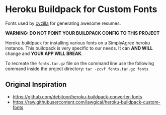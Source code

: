 # Heroku Buildpack for Custom Fonts

Fonts used by [cvzilla](https://www.cvzilla.com) for generating awesome resumes.

__WARNING: DO NOT POINT YOUR BUILDPACK CONFIG TO THIS PROJECT__

Heroku buildpack for installing various fonts on a SimplyAgree heroku instance.
This buildpack is very specific to our needs. It can __AND WILL__ change and __YOUR APP WILL BREAK__.

To recreate the `fonts.tar.gz` file on the command line use the following command 
inside the project directory:
`tar -zcvf fonts.tar.gz fonts`


## Original Inspiration
* https://github.com/debitoor/heroku-buildpack-converter-fonts
* https://raw.githubusercontent.com/lawgical/heroku-buildpack-custom-fonts

